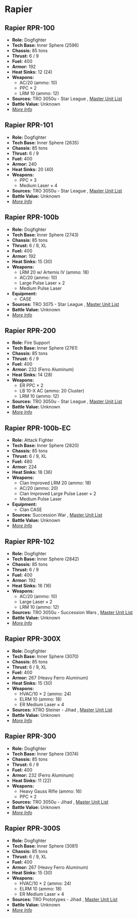 # Rapier 

## Rapier RPR-100 

- **Role:** Dogfighter 
- **Tech Base:** Inner Sphere (2596) 
- **Chassis:** 85 tons 
- **Thrust:** 6 / 9 
- **Fuel:** 400 
- **Armor:** 192 
- **Heat Sinks:** 12 (24) 
- **Weapons:** 
  - AC/20 (ammo: 10) 
  - PPC × 2 
  - LRM 10 (ammo: 12) 
- **Sources:** TRO 3050u - Star League , [Master Unit List](http://masterunitlist.info/Unit/Details/2642) 
- **Battle Value:** Unknown 
- [*More Info*](rapier/rapier_rpr-100.md) 

## Rapier RPR-101 

- **Role:** Dogfighter 
- **Tech Base:** Inner Sphere (2635) 
- **Chassis:** 85 tons 
- **Thrust:** 6 / 9 
- **Fuel:** 400 
- **Armor:** 240 
- **Heat Sinks:** 20 (40) 
- **Weapons:** 
  - PPC × 3 
  - Medium Laser × 4 
- **Sources:** TRO 3050u - Star League , [Master Unit List](http://masterunitlist.info/Unit/Details/2643) 
- **Battle Value:** Unknown 
- [*More Info*](rapier/rapier_rpr-101.md) 

## Rapier RPR-100b 

- **Role:** Dogfighter 
- **Tech Base:** Inner Sphere (2743) 
- **Chassis:** 85 tons 
- **Thrust:** 6 / 9, XL 
- **Fuel:** 400 
- **Armor:** 192 
- **Heat Sinks:** 15 (30) 
- **Weapons:** 
  - LRM 20 w/ Artemis IV (ammo: 18) 
  - AC/20 (ammo: 10) 
  - Large Pulse Laser × 2 
  - Medium Pulse Laser 
- **Equipment:** 
  - CASE 
- **Sources:** TRO 3075 - Star League , [Master Unit List](http://masterunitlist.info/Unit/Details/4894) 
- **Battle Value:** Unknown 
- [*More Info*](rapier/rapier_rpr-100b.md) 

## Rapier RPR-200 

- **Role:** Fire Support 
- **Tech Base:** Inner Sphere (2761) 
- **Chassis:** 85 tons 
- **Thrust:** 6 / 9 
- **Fuel:** 400 
- **Armor:** 232 (Ferro Aluminum) 
- **Heat Sinks:** 14 (28) 
- **Weapons:** 
  - ER PPC × 2 
  - LB 10-X AC (ammo: 20 Cluster) 
  - LRM 10 (ammo: 12) 
- **Sources:** TRO 3050u - Star League , [Master Unit List](http://masterunitlist.info/Unit/Details/2645) 
- **Battle Value:** Unknown 
- [*More Info*](rapier/rapier_rpr-200.md) 

## Rapier RPR-100b-EC 

- **Role:** Attack Fighter 
- **Tech Base:** Inner Sphere (2820) 
- **Chassis:** 85 tons 
- **Thrust:** 6 / 9, XL 
- **Fuel:** 480 
- **Armor:** 224 
- **Heat Sinks:** 18 (36) 
- **Weapons:** 
  - Clan Improved LRM 20 (ammo: 18) 
  - AC/20 (ammo: 20) 
  - Clan Improved Large Pulse Laser × 2 
  - Medium Pulse Laser 
- **Equipment:** 
  - Clan CASE 
- **Sources:** Succession War , [Master Unit List](http://masterunitlist.info/Unit/Details/7690) 
- **Battle Value:** Unknown 
- [*More Info*](rapier/rapier_rpr-100b-ec.md) 

## Rapier RPR-102 

- **Role:** Dogfighter 
- **Tech Base:** Inner Sphere (2842) 
- **Chassis:** 85 tons 
- **Thrust:** 6 / 9 
- **Fuel:** 400 
- **Armor:** 192 
- **Heat Sinks:** 16 (16) 
- **Weapons:** 
  - AC/20 (ammo: 10) 
  - Large Laser × 2 
  - LRM 10 (ammo: 12) 
- **Sources:** TRO 3050u - Succession Wars , [Master Unit List](http://masterunitlist.info/Unit/Details/2644) 
- **Battle Value:** Unknown 
- [*More Info*](rapier/rapier_rpr-102.md) 

## Rapier RPR-300X 

- **Role:** Dogfighter 
- **Tech Base:** Inner Sphere (3070) 
- **Chassis:** 85 tons 
- **Thrust:** 6 / 9, XL 
- **Fuel:** 400 
- **Armor:** 267 (Heavy Ferro Aluminum) 
- **Heat Sinks:** 15 (30) 
- **Weapons:** 
  - HVAC/10 × 2 (ammo: 24) 
  - ELRM 10 (ammo: 18) 
  - ER Medium Laser × 4 
- **Sources:** XTRO Steiner - Jihad , [Master Unit List](http://masterunitlist.info/Unit/Details/4896) 
- **Battle Value:** Unknown 
- [*More Info*](rapier/rapier_rpr-300x.md) 

## Rapier RPR-300 

- **Role:** Dogfighter 
- **Tech Base:** Inner Sphere (3074) 
- **Chassis:** 85 tons 
- **Thrust:** 6 / 9 
- **Fuel:** 400 
- **Armor:** 232 (Ferro Aluminum) 
- **Heat Sinks:** 11 (22) 
- **Weapons:** 
  - Heavy Gauss Rifle (ammo: 16) 
  - PPC × 2 
- **Sources:** TRO 3050u - Jihad , [Master Unit List](http://masterunitlist.info/Unit/Details/2646) 
- **Battle Value:** Unknown 
- [*More Info*](rapier/rapier_rpr-300.md) 

## Rapier RPR-300S 

- **Role:** Dogfighter 
- **Tech Base:** Inner Sphere (3081) 
- **Chassis:** 85 tons 
- **Thrust:** 6 / 9, XL 
- **Fuel:** 400 
- **Armor:** 267 (Heavy Ferro Aluminum) 
- **Heat Sinks:** 15 (30) 
- **Weapons:** 
  - HVAC/10 × 2 (ammo: 24) 
  - ELRM 10 (ammo: 18) 
  - ER Medium Laser × 4 
- **Sources:** TRO Prototypes - Jihad , [Master Unit List](http://masterunitlist.info/Unit/Details/4895) 
- **Battle Value:** Unknown 
- [*More Info*](rapier/rapier_rpr-300s.md) 

